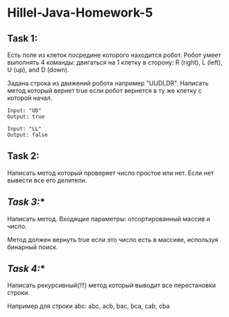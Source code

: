 # Hillel-Java-Homework-5

## **Task 1:**   
Есть поле из клеток посредине которого находится робот. Робот умеет выполнять 4 команды: двигаться на 1 клетку в сторону: R (right), L (left), U (up), and D (down).  

Задана строка из движений робота например "UUDLDR". Написать метод который вернет true если робот вернется в ту же клетку с которой начал.  

```
Input: "UD"
Output: true 

Input: "LL"
Output: false
```

## **Task 2:**  
Написать метод который проверяет число простое или нет. Если нет вывести все его делители.  

## **Task 3*:**   
Написать метод. Входящие параметры: отсортированный массив и число.  

Метод должен вернуть true если это число есть в массиве, используя бинарный поиск.  

## **Task 4*:**   
Написать рекурсивный(!!!) метод который выводит все перестановки строки.  

Например для строки abc: abc, acb, bac, bca, cab, cba
